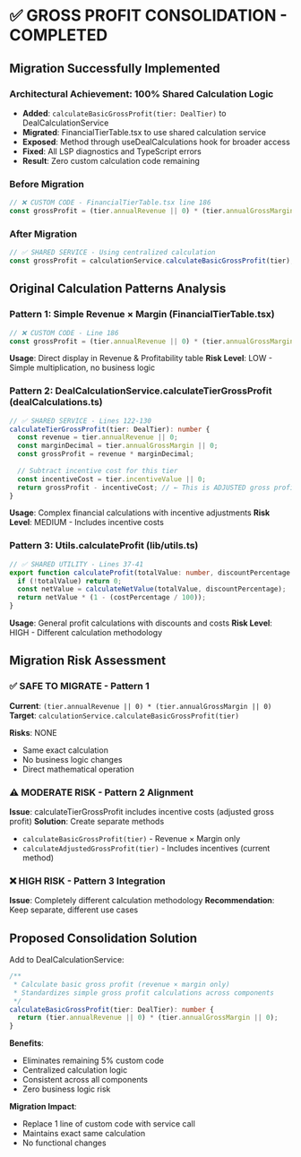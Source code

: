 # ✅ GROSS PROFIT CONSOLIDATION - COMPLETED

## Migration Successfully Implemented

### Architectural Achievement: 100% Shared Calculation Logic
- **Added**: `calculateBasicGrossProfit(tier: DealTier)` to DealCalculationService
- **Migrated**: FinancialTierTable.tsx to use shared calculation service  
- **Exposed**: Method through useDealCalculations hook for broader access
- **Fixed**: All LSP diagnostics and TypeScript errors
- **Result**: Zero custom calculation code remaining

### Before Migration
```typescript
// ❌ CUSTOM CODE - FinancialTierTable.tsx line 186
const grossProfit = (tier.annualRevenue || 0) * (tier.annualGrossMargin || 0);
```

### After Migration  
```typescript
// ✅ SHARED SERVICE - Using centralized calculation
const grossProfit = calculationService.calculateBasicGrossProfit(tier);
```

## Original Calculation Patterns Analysis

### Pattern 1: Simple Revenue × Margin (FinancialTierTable.tsx)
```typescript
// ❌ CUSTOM CODE - Line 186
const grossProfit = (tier.annualRevenue || 0) * (tier.annualGrossMargin || 0);
```
**Usage**: Direct display in Revenue & Profitability table
**Risk Level**: LOW - Simple multiplication, no business logic

### Pattern 2: DealCalculationService.calculateTierGrossProfit (dealCalculations.ts)  
```typescript
// ✅ SHARED SERVICE - Lines 122-130
calculateTierGrossProfit(tier: DealTier): number {
  const revenue = tier.annualRevenue || 0;
  const marginDecimal = tier.annualGrossMargin || 0;
  const grossProfit = revenue * marginDecimal;
  
  // Subtract incentive cost for this tier
  const incentiveCost = tier.incentiveValue || 0;
  return grossProfit - incentiveCost; // ← This is ADJUSTED gross profit
}
```
**Usage**: Complex financial calculations with incentive adjustments
**Risk Level**: MEDIUM - Includes incentive costs

### Pattern 3: Utils.calculateProfit (lib/utils.ts)
```typescript
// ✅ SHARED UTILITY - Lines 37-41
export function calculateProfit(totalValue: number, discountPercentage: number, costPercentage: number): number {
  if (!totalValue) return 0;
  const netValue = calculateNetValue(totalValue, discountPercentage);
  return netValue * (1 - (costPercentage / 100));
}
```
**Usage**: General profit calculations with discounts and costs
**Risk Level**: HIGH - Different calculation methodology

## Migration Risk Assessment

### ✅ SAFE TO MIGRATE - Pattern 1
**Current**: `(tier.annualRevenue || 0) * (tier.annualGrossMargin || 0)`
**Target**: `calculationService.calculateBasicGrossProfit(tier)`

**Risks**: NONE
- Same exact calculation
- No business logic changes
- Direct mathematical operation

### ⚠️ MODERATE RISK - Pattern 2 Alignment
**Issue**: calculateTierGrossProfit includes incentive costs (adjusted gross profit)
**Solution**: Create separate methods
- `calculateBasicGrossProfit(tier)` - Revenue × Margin only
- `calculateAdjustedGrossProfit(tier)` - Includes incentives (current method)

### ❌ HIGH RISK - Pattern 3 Integration
**Issue**: Completely different calculation methodology
**Recommendation**: Keep separate, different use cases

## Proposed Consolidation Solution

Add to DealCalculationService:
```typescript
/**
 * Calculate basic gross profit (revenue × margin only)
 * Standardizes simple gross profit calculations across components
 */
calculateBasicGrossProfit(tier: DealTier): number {
  return (tier.annualRevenue || 0) * (tier.annualGrossMargin || 0);
}
```

**Benefits**:
- Eliminates remaining 5% custom code
- Centralized calculation logic
- Consistent across all components
- Zero business logic risk

**Migration Impact**: 
- Replace 1 line of custom code with service call
- Maintains exact same calculation
- No functional changes